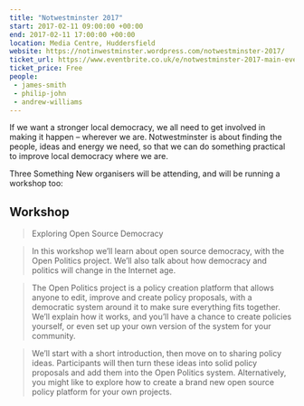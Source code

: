 ```yaml
---
title: "Notwestminster 2017"
start: 2017-02-11 09:00:00 +00:00
end: 2017-02-11 17:00:00 +00:00
location: Media Centre, Huddersfield
website: https://notinwestminster.wordpress.com/notwestminster-2017/
ticket_url: https://www.eventbrite.co.uk/e/notwestminster-2017-main-event-registration-28488033475
ticket_price: Free
people:
 - james-smith
 - philip-john
 - andrew-williams
---
```


If we want a stronger local democracy, we all need to get involved in making it happen – wherever we are. Notwestminster is about finding the people, ideas and energy we need, so that we can do something practical to improve local democracy where we are.

Three Something New organisers will be attending, and will be running a workshop too:

## Workshop

> Exploring Open Source Democracy

> In this workshop we’ll learn about open source democracy, with the Open Politics project. We’ll also talk about how democracy and politics will change in the Internet age.

> The Open Politics project is a policy creation platform that allows anyone to edit, improve and create policy proposals, with a democratic system around it to make sure everything fits together. We’ll explain how it works, and you’ll have a chance to create policies yourself, or even set up your own version of the system for your community.

> We’ll start with a short introduction, then move on to sharing policy ideas. Participants will then turn these ideas into solid policy proposals and add them into the Open Politics system. Alternatively, you might like to explore how to create a brand new open source policy platform for your own projects. 